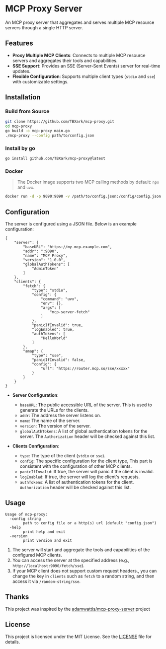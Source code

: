 # MCP Proxy Server

An MCP proxy server that aggregates and serves multiple MCP resource servers through a single HTTP server.

## Features

- **Proxy Multiple MCP Clients**: Connects to multiple MCP resource servers and aggregates their tools and capabilities.
- **SSE Support**: Provides an SSE (Server-Sent Events) server for real-time updates.
- **Flexible Configuration**: Supports multiple client types (`stdio` and `sse`) with customizable settings.

## Installation

### Build from Source

 ```bash
git clone https://github.com/TBXark/mcp-proxy.git
cd mcp-proxy
go build -o mcp-proxy main.go
./mcp-proxy --config path/to/config.json
```

### Install by go

```bash
go install github.com/TBXark/mcp-proxy@latest
````

### Docker

> The Docker image supports two MCP calling methods by default: `npx` and `uvx`.
```bash
docker run -d -p 9090:9090 -v /path/to/config.json:/config/config.json ghcr.io/tbxark/mcp-proxy:latest
```

## Configuration

The server is configured using a JSON file. Below is an example configuration:

```jsonc
{ 
    "server": { 
        "baseURL": "https://my-mcp.example.com", 
        "addr": ":9090", 
        "name": "MCP Proxy", 
        "version": "1.0.0",
        "globalAuthTokens": [ 
            "AdminToken" 
        ]
    }, 
    "clients": { 
        "fetch": {
            "type": "stdio",
            "config": {
                "command": "uvx", 
                "env": {}, 
                "args": [
                    "mcp-server-fetch"
                ] 
            }, 
            "panicIfInvalid": true, 
            "logEnabled": true, 
            "authTokens": [ 
                "HelloWorld" 
            ] 
        }, 
        "amap": { 
            "type": "sse", 
            "panicIfInvalid": false, 
            "config": { 
                "url": "https://router.mcp.so/sse/xxxxx" 
            } 
        } 
    } 
}
```

- **Server Configuration**:
  - `baseURL`: The public accessible URL of the server. This is used to generate the URLs for the clients.
  - `addr`: The address the server listens on.
  - `name`: The name of the server.
  - `version`: The version of the server.
  - `globalAuthTokens`: A list of global authentication tokens for the server. The `Authorization` header will be checked against this list.

- **Clients Configuration**:
  - `type`: The type of the client (`stdio` or `sse`).
  - `config`: The specific configuration for the client type, This part is consistent with the configuration of other MCP clients.
  - `panicIfInvalid`: If true, the server will panic if the client is invalid.
  - `logEnabled`: If true, the server will log the client's requests.
  - `authTokens`: A list of authentication tokens for the client. `Authorization` header will be checked against this list.

## Usage

```
Usage of mcp-proxy:
  -config string
        path to config file or a http(s) url (default "config.json")
  -help
        print help and exit
  -version
        print version and exit
```
1. The server will start and aggregate the tools and capabilities of the configured MCP clients.
2. You can access the server at the specified address (e.g., `http://localhost:9090/fetch/sse`).
3. If your MCP client does not support custom request headers., you can change the key in `clients` such as `fetch` to a random string, and then access it via `/random-string/sse`.

## Thanks

This project was inspired by the [adamwattis/mcp-proxy-server](https://github.com/adamwattis/mcp-proxy-server) project

## License

This project is licensed under the MIT License. See the [LICENSE](LICENSE) file for details.